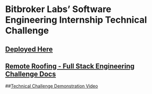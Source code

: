 # Bitbroker Labs’ Software Engineering Internship Technical Challenge
## [Deployed Here](https://bitbroker-labs-technical-chal.herokuapp.com/)

## [Remote Roofing - Full Stack Engineering Challenge Docs](https://docs.google.com/document/d/1_JJtD7kQjFyP58NJEwBASw0e37P1CdL_y3ioWjYwe-0/edit)

##[Technical Challenge Demonstration Video](https://www.loom.com/share/9f80f7eff45b488c917a9eb910e2266f)
